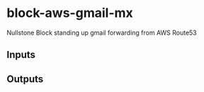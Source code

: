 # block-aws-gmail-mx

Nullstone Block standing up gmail forwarding from AWS Route53

## Inputs

## Outputs

